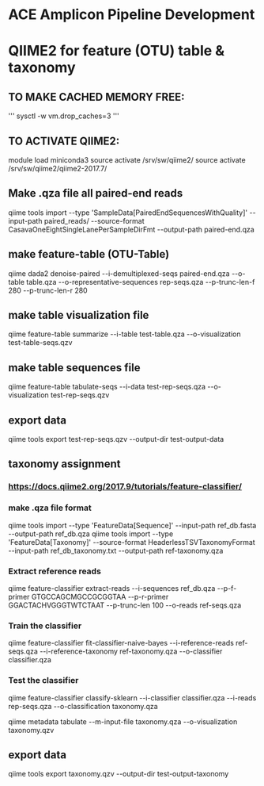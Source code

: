 # ACE Amplicon Pipeline Development

# QIIME2 for feature (OTU) table & taxonomy

## TO MAKE CACHED MEMORY FREE:
'''
sysctl -w vm.drop_caches=3
'''
## TO ACTIVATE QIIME2:

module load miniconda3
source activate /srv/sw/qiime2/
source activate /srv/sw/qiime2/qiime2-2017.7/


## Make .qza file all paired-end reads
qiime tools import --type 'SampleData[PairedEndSequencesWithQuality]' --input-path paired_reads/ --source-format CasavaOneEightSingleLanePerSampleDirFmt --output-path paired-end.qza

## make feature-table (OTU-Table)
qiime dada2 denoise-paired --i-demultiplexed-seqs paired-end.qza --o-table table.qza --o-representative-sequences rep-seqs.qza --p-trunc-len-f 280 --p-trunc-len-r 280

## make table visualization file
qiime feature-table summarize --i-table test-table.qza --o-visualization test-table-seqs.qzv

## make table sequences file
qiime feature-table tabulate-seqs   --i-data test-rep-seqs.qza   --o-visualization test-rep-seqs.qzv

## export data
qiime tools export test-rep-seqs.qzv --output-dir test-output-data

## taxonomy assignment
### https://docs.qiime2.org/2017.9/tutorials/feature-classifier/

### make .qza file format

qiime tools import --type 'FeatureData[Sequence]' --input-path ref_db.fasta --output-path ref_db.qza
qiime tools import --type 'FeatureData[Taxonomy]' --source-format HeaderlessTSVTaxonomyFormat --input-path ref_db_taxonomy.txt --output-path ref-taxonomy.qza

### Extract reference reads

qiime feature-classifier extract-reads --i-sequences ref_db.qza --p-f-primer GTGCCAGCMGCCGCGGTAA --p-r-primer GGACTACHVGGGTWTCTAAT --p-trunc-len 100 --o-reads ref-seqs.qza
  
### Train the classifier

qiime feature-classifier fit-classifier-naive-bayes --i-reference-reads ref-seqs.qza --i-reference-taxonomy ref-taxonomy.qza --o-classifier classifier.qza
  
### Test the classifier

qiime feature-classifier classify-sklearn --i-classifier classifier.qza --i-reads rep-seqs.qza --o-classification taxonomy.qza

qiime metadata tabulate --m-input-file taxonomy.qza --o-visualization taxonomy.qzv

## export data
qiime tools export taxonomy.qzv --output-dir test-output-taxonomy



